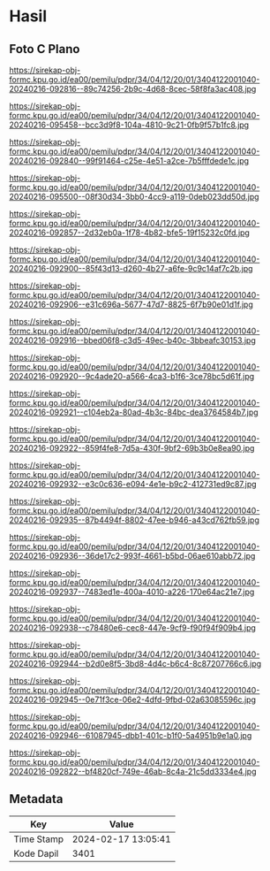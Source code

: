 # Hasil

## Foto C Plano

https://sirekap-obj-formc.kpu.go.id/ea00/pemilu/pdpr/34/04/12/20/01/3404122001040-20240216-092816--89c74256-2b9c-4d68-8cec-58f8fa3ac408.jpg

https://sirekap-obj-formc.kpu.go.id/ea00/pemilu/pdpr/34/04/12/20/01/3404122001040-20240216-095458--bcc3d9f8-104a-4810-9c21-0fb9f57b1fc8.jpg

https://sirekap-obj-formc.kpu.go.id/ea00/pemilu/pdpr/34/04/12/20/01/3404122001040-20240216-092840--99f91464-c25e-4e51-a2ce-7b5fffdede1c.jpg

https://sirekap-obj-formc.kpu.go.id/ea00/pemilu/pdpr/34/04/12/20/01/3404122001040-20240216-095500--08f30d34-3bb0-4cc9-a119-0deb023dd50d.jpg

https://sirekap-obj-formc.kpu.go.id/ea00/pemilu/pdpr/34/04/12/20/01/3404122001040-20240216-092857--2d32eb0a-1f78-4b82-bfe5-19f15232c0fd.jpg

https://sirekap-obj-formc.kpu.go.id/ea00/pemilu/pdpr/34/04/12/20/01/3404122001040-20240216-092900--85f43d13-d260-4b27-a6fe-9c9c14af7c2b.jpg

https://sirekap-obj-formc.kpu.go.id/ea00/pemilu/pdpr/34/04/12/20/01/3404122001040-20240216-092906--e31c696a-5677-47d7-8825-6f7b90e01d1f.jpg

https://sirekap-obj-formc.kpu.go.id/ea00/pemilu/pdpr/34/04/12/20/01/3404122001040-20240216-092916--bbed06f8-c3d5-49ec-b40c-3bbeafc30153.jpg

https://sirekap-obj-formc.kpu.go.id/ea00/pemilu/pdpr/34/04/12/20/01/3404122001040-20240216-092920--9c4ade20-a566-4ca3-b1f6-3ce78bc5d61f.jpg

https://sirekap-obj-formc.kpu.go.id/ea00/pemilu/pdpr/34/04/12/20/01/3404122001040-20240216-092921--c104eb2a-80ad-4b3c-84bc-dea3764584b7.jpg

https://sirekap-obj-formc.kpu.go.id/ea00/pemilu/pdpr/34/04/12/20/01/3404122001040-20240216-092922--859f4fe8-7d5a-430f-9bf2-69b3b0e8ea90.jpg

https://sirekap-obj-formc.kpu.go.id/ea00/pemilu/pdpr/34/04/12/20/01/3404122001040-20240216-092932--e3c0c636-e094-4e1e-b9c2-412731ed9c87.jpg

https://sirekap-obj-formc.kpu.go.id/ea00/pemilu/pdpr/34/04/12/20/01/3404122001040-20240216-092935--87b4494f-8802-47ee-b946-a43cd762fb59.jpg

https://sirekap-obj-formc.kpu.go.id/ea00/pemilu/pdpr/34/04/12/20/01/3404122001040-20240216-092936--36de17c2-993f-4661-b5bd-06ae610abb72.jpg

https://sirekap-obj-formc.kpu.go.id/ea00/pemilu/pdpr/34/04/12/20/01/3404122001040-20240216-092937--7483ed1e-400a-4010-a226-170e64ac21e7.jpg

https://sirekap-obj-formc.kpu.go.id/ea00/pemilu/pdpr/34/04/12/20/01/3404122001040-20240216-092938--c78480e6-cec8-447e-9cf9-f90f94f909b4.jpg

https://sirekap-obj-formc.kpu.go.id/ea00/pemilu/pdpr/34/04/12/20/01/3404122001040-20240216-092944--b2d0e8f5-3bd8-4d4c-b6c4-8c87207766c6.jpg

https://sirekap-obj-formc.kpu.go.id/ea00/pemilu/pdpr/34/04/12/20/01/3404122001040-20240216-092945--0e71f3ce-06e2-4dfd-9fbd-02a63085596c.jpg

https://sirekap-obj-formc.kpu.go.id/ea00/pemilu/pdpr/34/04/12/20/01/3404122001040-20240216-092946--61087945-dbb1-401c-b1f0-5a4951b9e1a0.jpg

https://sirekap-obj-formc.kpu.go.id/ea00/pemilu/pdpr/34/04/12/20/01/3404122001040-20240216-092822--bf4820cf-749e-46ab-8c4a-21c5dd3334e4.jpg


## Metadata

| Key        | Value               |
| ---------- | ------------------- |
| Time Stamp | 2024-02-17 13:05:41 |
| Kode Dapil | 3401                |



